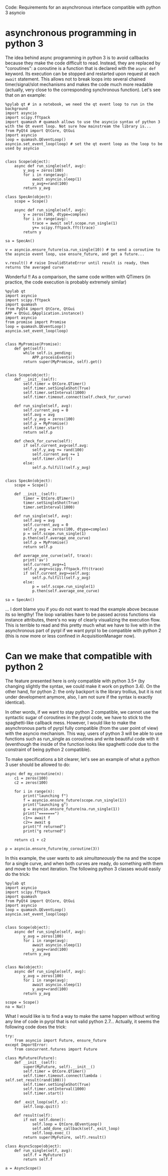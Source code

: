 Code: Requirements for an asynchronous interface compatible with python 3 asyncio


# asynchronous programming in python 3

The idea behind async programming in python 3 is to avoid callbacks because they make the code difficult to read. Instead, they are replaced by "coroutines": a coroutine is a function that is declared with the `async def` keyword. Its execution can be stopped and restarted upon request at each `await` statement. This allows not to break loops into several chained timer/signal/slot mechanisms and makes the code much more readable (actually, very close to the corresponding synchronous function). Let's see that on an example:

    %pylab qt # in a notebook, we need the qt event loop to run in the background
    import asyncio
    import scipy.fftpack
    import quamash # quamash allows to use the asyncio syntax of python 3 with the Qt event loop. Not sure how mainstream the library is...
    from PyQt4 import QtCore, QtGui
    import asyncio
    loop = quamash.QEventLoop()
    asyncio.set_event_loop(loop) # set the qt event loop as the loop to be used by asyncio


    class Scope(object):
        async def run_single(self, avg):
            y_avg = zeros(100)
            for i in range(avg):
                await asyncio.sleep(1)
                y_avg+=rand(100)
            return y_avg

    class SpecAn(object):
        scope = Scope()

        async def run_single(self, avg):
            y = zeros(100, dtype=complex)
            for i in range(avg):
                trace = await self.scope.run_single(1)
                y+= scipy.fftpack.fft(trace)
            return y

    sa = SpecAn()

    v = asyncio.ensure_future(sa.run_single(10)) # to send a coroutine to the asyncio event loop, use ensure_future, and get a future...

    v.result() # raise InvalidStateError until result is ready, then returns the averaged curve

Wonderful !! As a comparison, the same code written with QTimers (in practice, the code execution is probably extremely similar)

    %pylab qt
    import asyncio
    import scipy.fftpack
    import quamash
    from PyQt4 import QtCore, QtGui
    APP = QtGui.QApplication.instance()
    import asyncio
    from promise import Promise
    loop = quamash.QEventLoop()
    asyncio.set_event_loop(loop)


    class MyPromise(Promise):
        def get(self):
            while self.is_pending:
                APP.processEvents()
            return super(MyPromise, self).get()


    class Scope(object):
        def __init__(self):
            self.timer = QtCore.QTimer()
            self.timer.setSingleShot(True)
            self.timer.setInterval(1000)
            self.timer.timeout.connect(self.check_for_curve)

        def run_single(self, avg):
            self.current_avg = 0
            self.avg = avg
            self.y_avg = zeros(100)
            self.p = MyPromise()
            self.timer.start()
            return self.p

        def check_for_curve(self):
            if self.current_avg<self.avg:
                self.y_avg += rand(100)
                self.current_avg += 1
                self.timer.start()
            else:
                self.p.fulfill(self.y_avg)


    class SpecAn(object):
        scope = Scope()

        def __init__(self):
            timer = QtCore.QTimer()
            timer.setSingleShot(True)
            timer.setInterval(1000)

        def run_single(self, avg):
            self.avg = avg
            self.current_avg = 0
            self.y_avg = zeros(100, dtype=complex)
            p = self.scope.run_single(1)
            p.then(self.average_one_curve)
            self.p = MyPromise()
            return self.p

        def average_one_curve(self, trace):
            print('av')
            self.current_avg+=1
            self.y_avg+=scipy.fftpack.fft(trace)
            if self.current_avg>=self.avg:
                self.p.fulfill(self.y_avg)
            else:
                p = self.scope.run_single(1)
                p.then(self.average_one_curve)

    sa = SpecAn()

... I dont blame you if you do not want to read the example above because its so lengthy! The loop variables have to be passed across functions via instance attributes, there's no way of clearly visualizing the execution flow. This is terrible to read and this pretty much what we have to live with in the asynchronous part of pyrpl if we want pyrpl to be compatible with python 2 (this is now more or less confined in AcquisitionManager now).

# Can we make that compatible with python 2

The feature presented here is only compatible with python 3.5+ (by changing slightly the syntax, we could make it work on python 3.4). On the other hand, for python 2: the only backport is the library trollius, but it is not under development anymore, also, I am not sure if the syntax is exactly identical).

In other words, if we want to stay python 2 compatible, we cannot use the syntactic sugar of coroutines in the pyrpl code, we have to stick to the spaghetti-like callback mess. However, I would like to make the asynchronous parts of pyrpl fully compatible (from the user point of view) with the asyncio mechanism. This way, users of python 3 will be able to use functions such as run_single as coroutines and write beautiful code with it (eventhough the inside of the function looks like spaghetti code due to the constraint of being python 2 compatible).

To make specifications a bit clearer, let's see an example of what a python 3 user should be allowed to do:

    async def my_coroutine(n):
        c1 = zeros(100)
        c2 = zeros(100)

        for i in range(n):
            print("launching f")
            f = asyncio.ensure_future(scope.run_single(1))
            print("launching g")
            g = asyncio.ensure_future(na.run_single(1))
            print("=======")
            c1+= await f
            c2+= await g
            print("f returned")
            print("g returned")

        return c1 + c2

    p = asyncio.ensure_future(my_coroutine(3))


In this example, the user wants to ask _simultaneously_ the na and the scope for a single curve, and when both curves are ready, do something with them and move to the next iteration. The following python 3 classes would easily do the trick:


    %pylab qt
    import asyncio
    import scipy.fftpack
    import quamash
    from PyQt4 import QtCore, QtGui
    import asyncio
    loop = quamash.QEventLoop()
    asyncio.set_event_loop(loop)


    class Scope(object):
        async def run_single(self, avg):
            y_avg = zeros(100)
            for i in range(avg):
                await asyncio.sleep(1)
                y_avg+=rand(100)
            return y_avg


    class Na(object):
        async def run_single(self, avg):
            y_avg = zeros(100)
            for i in range(avg):
                await asyncio.sleep(1)
                y_avg+=rand(100)
            return y_avg

    scope = Scope()
    na = Na()

What I would like is to find a way to make the same happen without writing any line of code in pyrpl that is not valid python 2.7... Actually, it seems the following code does the trick:

    try:
        from asyncio import Future, ensure_future
    except ImportError:
        from concurrent.futures import Future

    class MyFuture(Future):
        def __init__(self):
            super(MyFuture, self).__init__()
            self.timer = QtCore.QTimer()
            self.timer.timeout.connect(lambda : self.set_result(rand(100)))
            self.timer.setSingleShot(True)
            self.timer.setInterval(1000)
            self.timer.start()

        def _exit_loop(self, x):
            self.loop.quit()

        def result(self):
            if not self.done():
                self.loop = QtCore.QEventLoop()
                self.add_done_callback(self._exit_loop)
                self.loop.exec_()
            return super(MyFuture, self).result()

    class AsyncScope(object):
        def run_single(self, avg):
            self.f = MyFuture()
            return self.f

    a = AsyncScope()
